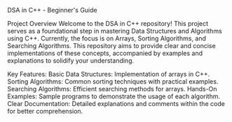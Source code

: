 
DSA in C++ - Beginner's Guide

Project Overview
Welcome to the DSA in C++ repository! This project serves as a foundational step in mastering Data Structures and Algorithms using C++. Currently, the focus is on Arrays, Sorting Algorithms, and Searching Algorithms. This repository aims to provide clear and concise implementations of these concepts, accompanied by examples and explanations to solidify your understanding.

Key Features:
Basic Data Structures: Implementation of arrays in C++.
Sorting Algorithms: Common sorting techniques with practical examples.
Searching Algorithms: Efficient searching methods for arrays.
Hands-On Examples: Sample programs to demonstrate the usage of each algorithm.
Clear Documentation: Detailed explanations and comments within the code for better comprehension.